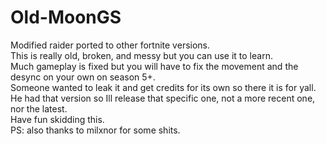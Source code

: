 # Old-MoonGS

Modified raider ported to other fortnite versions.<br>
This is really old, broken, and messy but you can use it to learn.<br>
Much gameplay is fixed but you will have to fix the movement and the desync on your own on season 5+.<br>
Someone wanted to leak it and get credits for its own so there it is for yall. He had that version so Ill release that specific one, not a more recent one, nor the latest.<br>
Have fun skidding this.<br>
PS: also thanks to milxnor for some shits.<br>
